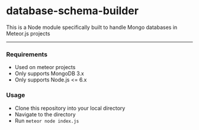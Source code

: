 # database-schema-builder

This is a Node module specifically built to handle Mongo databases in Meteor.js projects

----
### Requirements
- Used on meteor projects
- Only supports MongoDB 3.x
- Only supports Node.js <= 6.x

### Usage

- Clone this repository into your local directory
- Navigate to the directory
- Run `meteor node index.js`
